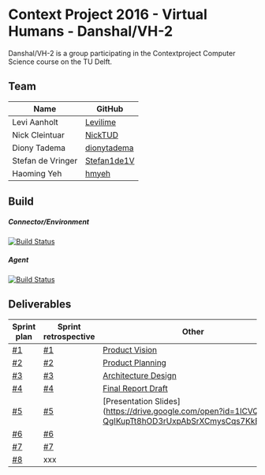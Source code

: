 # Context Project 2016 - Virtual Humans - Danshal/VH-2

Danshal/VH-2 is a group participating in the Contextproject Computer Science course on the TU Delft.

## Team
Name | GitHub
--- | ---
Levi Aanholt |  [Levilime](https://github.com/levilime/)
Nick Cleintuar | [NickTUD](https://github.com/NickTUD/)
Diony Tadema| [dionytadema](https://github.com/dionytadema/)
Stefan de Vringer | [Stefan1de1V](https://github.com/Stefan1de1V/)
Haoming Yeh | [hmyeh](https://github.com/hmyeh/)

## Build
##### Connector/Environment
[![Build Status](https://travis-ci.org/eishub/tygron.svg?branch=context)](https://travis-ci.org/eishub/tygron)
##### Agent
[![Build Status](https://travis-ci.org/levilime/ContextProject-Danshal.svg?branch=master)](https://travis-ci.org/levilime/ContextProject-Danshal)

## Deliverables

Sprint plan | Sprint retrospective | Other
--- | --- | ---
[#1](https://github.com/levilime/ContextProject-Danshal/blob/master/Deliverables/SE%20Documents/Sprint%20Plans/Week%201/SprintPlan1.pdf) | [#1](https://github.com/levilime/ContextProject-Danshal/blob/master/Deliverables/SE%20Documents/Sprint%20Retrospectives/Week%201/SprintRetrospective1.pdf) | [Product Vision](https://github.com/levilime/ContextProject-Danshal/blob/master/Deliverables/ProductVision.pdf)
[#2](https://github.com/levilime/ContextProject-Danshal/blob/master/Deliverables/SE%20Documents/Sprint%20Plans/Week%202/Sprintplan2.pdf) | [#2](https://github.com/levilime/ContextProject-Danshal/blob/master/Deliverables/SE%20Documents/Sprint%20Retrospectives/Week%202/SprintRetrospective2.pdf) | [Product Planning](https://github.com/levilime/ContextProject-Danshal/blob/master/Deliverables/ProductPlanning.pdf)
[#3](https://github.com/levilime/ContextProject-Danshal/blob/master/Deliverables/SE%20Documents/Sprint%20Plans/Week%203/Sprintplan3.pdf) | [#3](https://github.com/levilime/ContextProject-Danshal/blob/master/Deliverables/SE%20Documents/Sprint%20Retrospectives/Week%203/SprintRetrospective3.pdf) | [Architecture Design](https://github.com/levilime/ContextProject-Danshal/blob/master/Deliverables/ArchitectureDesign.pdf)
[#4](https://github.com/levilime/ContextProject-Danshal/blob/master/Deliverables/SE%20Documents/Sprint%20Plans/Week%204/Sprintplan4.pdf) | [#4](https://github.com/levilime/ContextProject-Danshal/blob/master/Deliverables/SE%20Documents/Sprint%20Retrospectives/Week%204/SprintRetrospective4.pdf) | [Final Report Draft](https://github.com/levilime/ContextProject-Danshal/blob/master/Deliverables/FinalReport.pdf)
[#5](https://github.com/levilime/ContextProject-Danshal/blob/master/Deliverables/SE%20Documents/Sprint%20Plans/Week%205/Sprintplan5.pdf) | [#5](https://github.com/levilime/ContextProject-Danshal/blob/master/Deliverables/SE%20Documents/Sprint%20Retrospectives/Week%205/SprintRetrospective5.pdf) | [Presentation Slides] (https://drive.google.com/open?id=1lCVQT-QgIKupTt8hOD3rUxpAbSrXCmysCqs7KkEJoxM)
[#6](https://github.com/levilime/ContextProject-Danshal/blob/master/Deliverables/SE%20Documents/Sprint%20Plans/Week%206/Sprintplan6.pdf) | [#6](https://github.com/levilime/ContextProject-Danshal/blob/master/Deliverables/SE%20Documents/Sprint%20Retrospectives/Week%206/SprintRetrospective6.pdf) |
[#7](https://github.com/levilime/ContextProject-Danshal/blob/master/Deliverables/SE%20Documents/Sprint%20Plans/Week%207/Sprintplan7.pdf) | [#7](https://github.com/levilime/ContextProject-Danshal/blob/master/Deliverables/SE%20Documents/Sprint%20Retrospectives/Week%206/SprintRetrospective7.pdf) |
[#8](https://github.com/levilime/ContextProject-Danshal/blob/master/Deliverables/SE%20Documents/Sprint%20Plans/Week%208/Sprintplan8.pdf) | xxx |
